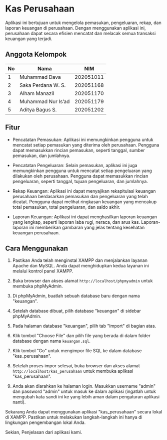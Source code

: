 # Kas Perusahaan

Aplikasi ini bertujuan untuk mengelola pemasukan, pengeluaran, rekap, dan laporan keuangan di perusahaan. Dengan menggunakan aplikasi ini, perusahaan dapat secara efisien mencatat dan melacak semua transaksi keuangan yang terjadi.

## Anggota Kelompok

| No | Nama               | NIM      |
|----|--------------------|----------|
| 1  | Muhammad Dava      | 202051011       |
| 2  | Saka Perdana W. S. | 202051168       |
| 3  | Alham Manazil      | 202051170       |
| 4  | Muhammad Nur Is’ad | 202051179       |
| 5  | Aditya Bagus S.    | 202051202       |

## Fitur

- Pencatatan Pemasukan: Aplikasi ini memungkinkan pengguna untuk mencatat setiap pemasukan yang diterima oleh perusahaan. Pengguna dapat memasukkan rincian pemasukan, seperti tanggal, sumber pemasukan, dan jumlahnya.

- Pencatatan Pengeluaran: Selain pemasukan, aplikasi ini juga memungkinkan pengguna untuk mencatat setiap pengeluaran yang dilakukan oleh perusahaan. Pengguna dapat memasukkan rincian pengeluaran, seperti tanggal, tujuan pengeluaran, dan jumlahnya.

- Rekap Keuangan: Aplikasi ini dapat menyajikan rekapitulasi keuangan perusahaan berdasarkan pemasukan dan pengeluaran yang telah dicatat. Pengguna dapat melihat ringkasan keuangan yang mencakup total pemasukan, total pengeluaran, dan saldo akhir.

- Laporan Keuangan: Aplikasi ini dapat menghasilkan laporan keuangan yang lengkap, seperti laporan laba rugi, neraca, dan arus kas. Laporan-laporan ini memberikan gambaran yang jelas tentang kesehatan keuangan perusahaan.

## Cara Menggunakan

1. Pastikan Anda telah menginstal XAMPP dan menjalankan layanan Apache dan MySQL. Anda dapat menghidupkan kedua layanan ini melalui kontrol panel XAMPP.

2. Buka browser dan akses alamat `http://localhost/phpmyadmin` untuk membuka phpMyAdmin.

3. Di phpMyAdmin, buatlah sebuah database baru dengan nama "keuangan".

4. Setelah database dibuat, pilih database "keuangan" di sidebar phpMyAdmin.

5. Pada halaman database "keuangan", pilih tab "Import" di bagian atas.

6. Klik tombol "Choose File" dan pilih file yang berada di dalam folder database dengan nama `keuangan.sql`.

7. Klik tombol "Go" untuk mengimpor file SQL ke dalam database "kas_perusahaan".

8. Setelah proses impor selesai, buka browser dan akses alamat `http://localhost/kas_perusahaan` untuk membuka aplikasi "kas_perusahaan".

9. Anda akan diarahkan ke halaman login. Masukkan username "admin" dan password "admin" untuk masuk ke dalam aplikasi (ingatlah untuk mengubah kata sandi ini ke yang lebih aman dalam pengaturan aplikasi nanti).

Sekarang Anda dapat menggunakan aplikasi "kas_perusahaan" secara lokal di XAMPP. Pastikan untuk melakukan langkah-langkah ini hanya di lingkungan pengembangan lokal Anda.

Sekian, Penjelasan dari aplikasi kami.
